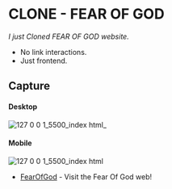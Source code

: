 # CLONE - FEAR OF GOD

_I just Cloned FEAR OF GOD website._
  - No link interactions.
  - Just frontend.

## Capture

#### Desktop

![127 0 0 1_5500_index html_](https://user-images.githubusercontent.com/71336562/160671571-02db27b6-7bf8-4c36-94cf-23e0cc726dda.png)

#### Mobile

![127 0 0 1_5500_index html](https://user-images.githubusercontent.com/71336562/160671618-a5642625-43e2-4977-b5f2-85b3c53d1e4f.png)

- [FearOfGod] - Visit the Fear Of God web!

[FearOfGod]: <https://fearofgod.com/>

